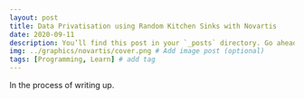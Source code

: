 ```yaml
---
layout: post
title: Data Privatisation using Random Kitchen Sinks with Novartis
date: 2020-09-11
description: You’ll find this post in your `_posts` directory. Go ahead and edit it and re-build the site to see your changes. # Add post description (optional)
img: ../graphics/novartis/cover.png # Add image post (optional)
tags: [Programming, Learn] # add tag
---
```


In the process of writing up.
